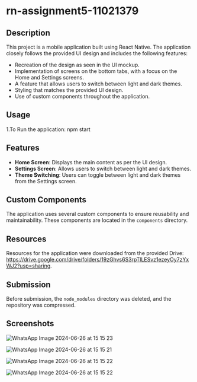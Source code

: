 # rn-assignment5-11021379

## Description

This project is a mobile application built using React Native. The application closely follows the provided UI design and includes the following features:
- Recreation of the design as seen in the UI mockup.
- Implementation of screens on the bottom tabs, with a focus on the Home and Settings screens.
- A feature that allows users to switch between light and dark themes.
- Styling that matches the provided UI design.
- Use of custom components throughout the application.


## Usage

1.To Run the application:
   npm start

## Features

- **Home Screen**: Displays the main content as per the UI design.
- **Settings Screen**: Allows users to switch between light and dark themes.
- **Theme Switching**: Users can toggle between light and dark themes from the Settings screen.

## Custom Components

The application uses several custom components to ensure reusability and maintainability. These components are located in the `components` directory.

## Resources

Resources for the application were downloaded from the provided Drive: https://drive.google.com/drive/folders/19zGhvs6S3rpTlLESvz1ezeyOy7zYxWJ2?usp=sharing.

## Submission

Before submission, the `node_modules` directory was deleted, and the repository was compressed.


## Screenshots
![WhatsApp Image 2024-06-26 at 15 15 23](https://github.com/Curlvyn/rn-assignment5-11021379/assets/170081196/2f5cfbe8-7edf-4d4c-aab6-e2b8bbfa909d)

![WhatsApp Image 2024-06-26 at 15 15 21](https://github.com/Curlvyn/rn-assignment5-11021379/assets/170081196/0e08c118-2488-4c18-a9c4-f66af590a976)

![WhatsApp Image 2024-06-26 at 15 15 22](https://github.com/Curlvyn/rn-assignment5-11021379/assets/170081196/41b4b47e-a57d-44bd-b9b6-316bec7543f0)

![WhatsApp Image 2024-06-26 at 15 15 22](https://github.com/Curlvyn/rn-assignment5-11021379/assets/170081196/890db18e-85ad-4279-befb-a73017f03ac0)
